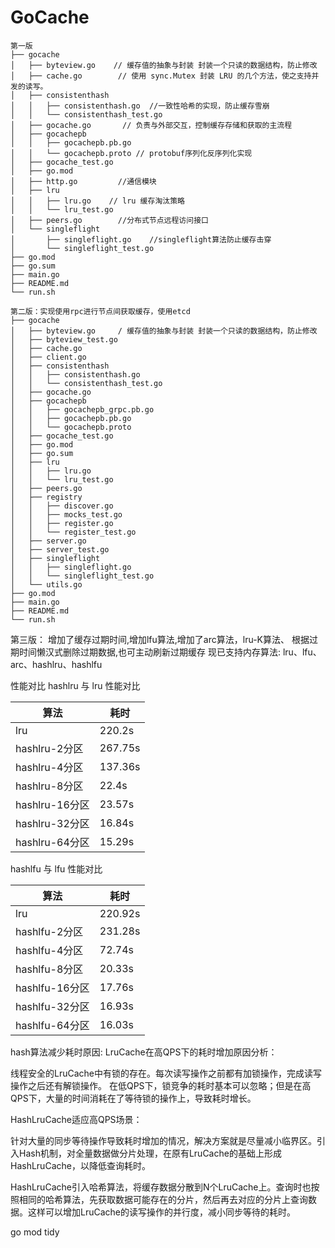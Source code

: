 # GoCache
```
第一版
├── gocache
│   ├── byteview.go    // 缓存值的抽象与封装 封装一个只读的数据结构，防止修改
│   ├── cache.go        // 使用 sync.Mutex 封装 LRU 的几个方法，使之支持并发的读写。
│   ├── consistenthash
│   │   ├── consistenthash.go  //一致性哈希的实现，防止缓存雪崩
│   │   └── consistenthash_test.go
│   ├── gocache.go       // 负责与外部交互，控制缓存存储和获取的主流程 
│   ├── gocachepb
│   │   ├── gocachepb.pb.go
│   │   └── gocachepb.proto // protobuf序列化反序列化实现
│   ├── gocache_test.go
│   ├── go.mod  
│   ├── http.go         //通信模块
│   ├── lru
│   │   ├── lru.go    // lru 缓存淘汰策略 
│   │   └── lru_test.go
│   ├── peers.go        //分布式节点远程访问接口
│   └── singleflight
│       ├── singleflight.go    //singleflight算法防止缓存击穿
│       └── singleflight_test.go
├── go.mod
├── go.sum
├── main.go
├── README.md
└── run.sh

第二版：实现使用rpc进行节点间获取缓存，使用etcd
├── gocache
│   ├── byteview.go     / 缓存值的抽象与封装 封装一个只读的数据结构，防止修改
│   ├── byteview_test.go
│   ├── cache.go
│   ├── client.go
│   ├── consistenthash
│   │   ├── consistenthash.go
│   │   └── consistenthash_test.go
│   ├── gocache.go
│   ├── gocachepb
│   │   ├── gocachepb_grpc.pb.go
│   │   ├── gocachepb.pb.go
│   │   └── gocachepb.proto
│   ├── gocache_test.go
│   ├── go.mod
│   ├── go.sum
│   ├── lru
│   │   ├── lru.go
│   │   └── lru_test.go
│   ├── peers.go
│   ├── registry
│   │   ├── discover.go
│   │   ├── mocks_test.go
│   │   ├── register.go
│   │   └── register_test.go
│   ├── server.go
│   ├── server_test.go
│   ├── singleflight
│   │   ├── singleflight.go
│   │   └── singleflight_test.go
│   └── utils.go
├── go.mod
├── main.go
├── README.md
└── run.sh
```
第三版：
增加了缓存过期时间,增加lfu算法,增加了arc算法，lru-K算法、
根据过期时间懒汉式删除过期数据,也可主动刷新过期缓存
现已支持内存算法:
lru、lfu、arc、hashlru、hashlfu

性能对比
hashlru 与 lru 性能对比

| 算法            | 耗时     |
|-----------------|----------|
| lru             | 220.2s   |
| hashlru-2分区   | 267.75s  |
| hashlru-4分区   | 137.36s  |
| hashlru-8分区   | 22.4s    |
| hashlru-16分区  | 23.57s   |
| hashlru-32分区  | 16.84s   |
| hashlru-64分区  | 15.29s   |

hashlfu 与 lfu 性能对比

| 算法           | 耗时      |
|----------------|-----------|
| lru            | 220.92s   |
| hashlfu-2分区  | 231.28s   |
| hashlfu-4分区  | 72.74s    |
| hashlfu-8分区  | 20.33s    |
| hashlfu-16分区 | 17.76s    |
| hashlfu-32分区 | 16.93s    |
| hashlfu-64分区 | 16.03s    |

hash算法减少耗时原因:
LruCache在高QPS下的耗时增加原因分析：

线程安全的LruCache中有锁的存在。每次读写操作之前都有加锁操作，完成读写操作之后还有解锁操作。 在低QPS下，锁竞争的耗时基本可以忽略；但是在高QPS下，大量的时间消耗在了等待锁的操作上，导致耗时增长。

HashLruCache适应高QPS场景：

针对大量的同步等待操作导致耗时增加的情况，解决方案就是尽量减小临界区。引入Hash机制，对全量数据做分片处理，在原有LruCache的基础上形成HashLruCache，以降低查询耗时。

HashLruCache引入哈希算法，将缓存数据分散到N个LruCache上。查询时也按照相同的哈希算法，先获取数据可能存在的分片，然后再去对应的分片上查询数据。这样可以增加LruCache的读写操作的并行度，减小同步等待的耗时。

go mod tidy
